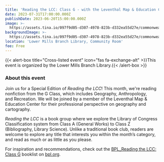 ```yaml
---
title: 'Reading the LCC: Class G - with the Leventhal Map & Education Center'
date: 2023-07-31T17:00:00.000Z
publishDate: 2023-06-20T15:00:00.000Z
image: >-
  https://assets.tina.io/097f9d05-d307-4978-823b-d332ea55d27e/commonwealth_6h440w39s_image_access_800.jpeg
backgroundImage: >-
  https://assets.tina.io/097f9d05-d307-4978-823b-d332ea55d27e/commonwealth_6h440w39s_image_access_800.jpeg
location: 'Lower Mills Branch Library, Community Room'
fee: Free
---
```


{{\< alert-box title="Cross-listed event" icon="fas fa-exchange-alt" >}}This event is organized by the Lower Mills Branch Library.{{\< /alert-box >}}

### About this event

Join us for a Special Edition of *Reading the LCC*! This month, we're reading nonfiction from the G Class, which includes Geography, Anthropology, and Recreation. We will be joined by a member of the Leventhal Map & Education Center for their professional perspective on geography and cartography. 

*Reading the LCC* is a book group where we explore the Library of Congress Classification system from Class A (General Works) to Class Z (Bibliography, Library Science). Unlike a traditional book club, readers are welcome to explore any title that interests you within the month’s category, and read as much or as little as you please. 

For inspiration and recommendations, check out the [BPL\_Reading the LCC: Class G](https://bpl.bibliocommons.com/list/share/2084534949_bostonpl_elisec/2326797353_reading_the_lcc_class_g_-_geography,_anthropology,_recreation) booklist on [bpl.org](https://www.bpl.org/).
